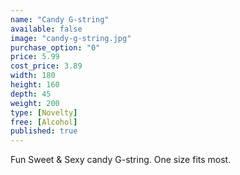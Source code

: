 ```yaml
---
name: "Candy G-string"
available: false
image: "candy-g-string.jpg"
purchase_option: "0"
price: 5.99
cost_price: 3.89
width: 180
height: 160
depth: 45
weight: 200
type: [Novelty]
free: [Alcohol]
published: true
---
```

Fun Sweet & Sexy candy G-string. One size fits most.